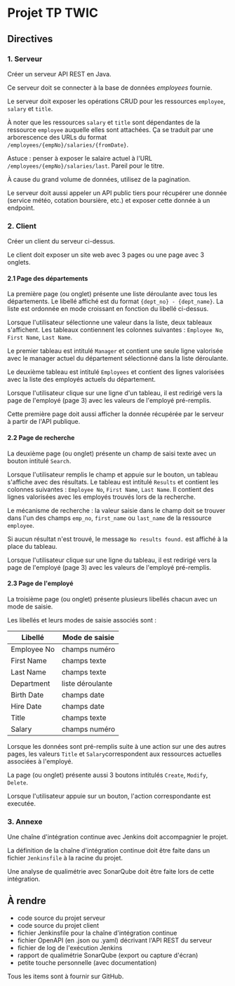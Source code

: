 # Projet TP TWIC

## Directives

### 1. Serveur

Créer un serveur API REST en Java.

Ce serveur doit se connecter à la base de données *employees* fournie.

Le serveur doit exposer les opérations CRUD pour les ressources `employee`, `salary` et `title`.

À noter que les ressources `salary` et `title` sont dépendantes de la ressource `employee` auquelle elles sont attachées.
Ça se traduit par une arborescence des URLs du format `/employees/{empNo}/salaries/{fromDate}`.

Astuce : penser à exposer le salaire actuel à l'URL `/employees/{empNo}/salaries/last`. Pareil pour le titre.

À cause du grand volume de données, utilisez de la pagination.

Le serveur doit aussi appeler un API public tiers pour récupérer une donnée (service météo, cotation boursière, etc.) et exposer cette donnée à un endpoint.

### 2. Client

Créer un client du serveur ci-dessus.

Le client doit exposer un site web avec 3 pages ou une page avec 3 onglets.

#### 2.1 Page des départements

La première page (ou onglet) présente une liste déroulante avec tous les départements.
Le libellé affiché est du format `{dept_no} - {dept_name}`.
La liste est ordonnée en mode croissant en fonction du libellé ci-dessus.

Lorsque l'utilisateur sélectionne une valeur dans la liste, deux tableaux s'affichent.
Les tableaux contiennent les colonnes suivantes : `Employee No`, `First Name`, `Last Name`.

Le premier tableau est intitulé `Manager` et contient une seule ligne valorisée avec le manager actuel du département sélectionné dans la liste déroulante.

Le deuxième tableau est intitulé `Employees` et contient des lignes valorisées avec la liste des employés actuels du département.

Lorsque l'utilisateur clique sur une ligne d'un tableau, il est redirigé vers la page de l'employé (page 3) avec les valeurs de l'employé pré-remplis.

Cette première page doit aussi afficher la donnée récupérée par le serveur à partir de l'API publique.

#### 2.2 Page de recherche

La deuxième page (ou onglet) présente un champ de saisi texte avec un bouton intitulé `Search`.

Lorsque l'utilisateur remplis le champ et appuie sur le bouton, un tableau s'affiche avec des résultats.
Le tableau est intitulé `Results` et contient les colonnes suivantes : `Employee No`, `First Name`, `Last Name`.
Il contient des lignes valorisées avec les employés trouvés lors de la recherche.

Le mécanisme de recherche : la valeur saisie dans le champ doit se trouver dans l'un des champs `emp_no`, `first_name` ou `last_name` de la ressource `employee`.

Si aucun résultat n'est trouvé, le message `No results found.` est affiché à la place du tableau.

Lorsque l'utilisateur clique sur une ligne du tableau, il est redirigé vers la page de l'employé (page 3) avec les valeurs de l'employé pré-remplis.

#### 2.3 Page de l'employé

La troisième page (ou onglet) présente plusieurs libellés chacun avec un mode de saisie.

Les libellés et leurs modes de saisie associés sont :

| Libellé     | Mode de saisie   |
|-------------|------------------|
| Employee No | champs numéro    |
| First Name  | champs texte     |
| Last Name   | champs texte     |
| Department  | liste déroulante |
| Birth Date  | champs date      |
| Hire Date   | champs date      |
| Title       | champs texte     |
| Salary      | champs numéro    |

Lorsque les données sont pré-remplis suite à une action sur une des autres pages, les valeurs `Title` et `Salary`correspondent aux ressources actuelles associées à l'employé.

La page (ou onglet) présente aussi 3 boutons intitulés `Create`, `Modify`, `Delete`.

Lorsque l'utilisateur appuie sur un bouton, l'action correspondante est executée.

### 3. Annexe

Une chaîne d'intégration continue avec Jenkins doit accompagnier le projet.

La définition de la chaîne d'intégration continue doit être faite dans un fichier `Jenkinsfile` à la racine du projet.

Une analyse de qualimétrie avec SonarQube doit être faite lors de cette intégration.

## À rendre

- code source du projet serveur
- code source du projet client
- fichier Jenkinsfile pour la chaîne d'intégration continue
- fichier OpenAPI (en .json ou .yaml) décrivant l'API REST du serveur
- fichier de log de l'exécution Jenkins
- rapport de qualimétrie SonarQube (export ou capture d'écran)
- petite touche personnelle (avec documentation)

Tous les items sont à fournir sur GitHub.
